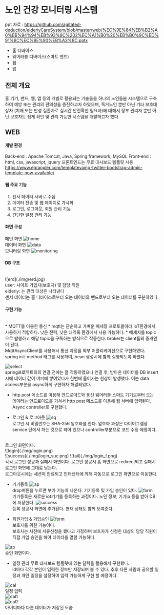 # 노인 건강 모니터링 시스템

ppt 자료 : https://github.com/agitated-deduction/elderlyCareSystem/blob/master/web/%EC%9E%84%EB%B2%A0%EB%94%94%EB%93%9C%202%EC%A1%B0%20%EB%B0%9C%ED%91%9C%EC%9E%90%EB%A3%8C.pptx


* 홈 디바이스
* 웨어러블 디바이스(스마트 밴드)
* 웹
* 앱


## 전체 개요

홈 기기, 밴드, 웹, 앱 등의 개별로 활용되는 기술들을 하나의 노인돌봄 시스템으로 구축하여 예방 또는 관리의 편의성을 증진하고자 하였으며, 독거노인 뿐만 아닌 기타 보호대상자 (치매,또는 만성 질환자로 실시간 안전확인 필요자)에 대해서 정부 관리자 뿐만 아닌 보호자도 쉽게 확인 및 관리 가능한 시스템을 개발하고자 했다.


## WEB

#### 개발 환경
Back-end : Apache Tomcat, Java, Spring framework, MySQL
Front-end : html, css, javascript, jquery
프론트엔드는 무료 대시보드 템플릿 사용
https://www.egrappler.com/templatevamp-twitter-bootstrap-admin-template-now-available/

#### 웹 주요 기능
1. 센서 데이터 서버로 수집
2. 데이터 전송 및 웹 페이지로 가시화
3. 로그인, 로그아웃, 회원 관리 기능
4. 간단한 일정 관리 기능


#### 화면 구성

메인 화면
![home](./img/home.png)
<br>
데이터 화면
![data](./img/data.png)
<br>
모니터링 화면
![monitoring](./img/monitoring.png)
<br>

#### DB 구조
<br>
![erd](./img/erd.jpg)<br>
user: 사이트 가입자(보호자) 및 담당 직원<br>
elderly: 는 관리 대상은 나타낸다<br>
센서 데이터는 홈 디바이스로부터 오는 데이터와 밴드로부터 오는 데이터를 구분하였다.
<br>

#### 구현 기능
<br>
* MQTT를 이용한 통신
	* mqtt는 단순하고 가벼운 메세징 프로토콜이라 IoT환경에서 사용하기 적합하다. 낮은 전력, 낮은 대역폭 환경에서 사용 가능하다.
	* 메세지를 topic으로 발행하고 해당 topic을 구독하는 방식으로 작동한다. broker는 client들의 중개인이 된다.
<br>
MqttAsyncClient를 사용해서 통신 과정을 외부 어플리케이션으로 구현하였다.<br>
spring init-method 태그를 사용하여, bean 생성시에 함께 실행되도록 하였다.
<br>

![select](./img/select.png)<br>
spring프로젝트와의 연결 전에는 잘 작동하였으나 연결 후, 받아온 데이터를 DB insert시에 데이터 값이 버퍼에 쌓여있다가 한번에 들어가는 현상이 발생했다. 이는 data access부분을 async하게 구현하자 해결되었다.
<br>

* http post 메소드를 이용해 안드로이드와 통신
웨어러블 스마트 기기로부터 오는 데이터는 안드로이드를 거쳐서 http post 메소드를 이용해 웹 서버에 입력된다. Async controller로 구현했다.


* 로그인 & 로그아웃
![sq](sequencediagram_login.jpg)<br>
로그인 시 비밀번호는 SHA-256 암호화를 한다. 암호화 과정은 다이어그램상 service 단에서 하는 것으로 되어 있으나 controller부분으로 코드 수정 예정이다.
<br>
로그인 화면이다.<br>
![login](./img/login.png)
<br>
![success](./img/login_suc.png)
![fail](./img/login_f.png)<br>
각각 로그인 성공과 실패시 화면이다. 로그인 성공시 홈 화면으로 redirect되고 실패시 로그인 화면에 그대로 남는다.
<br>
로그아웃시에는 세션이 만료되고 인터셉터에 의해 자동으로 로그인 화면으로 이동한다.
<br>

* 기기등록
![ap](./img/home_ap.png)<br>
drop버튼을 누르면 부가 기능이 나온다. 기기등록 및 가입 승인이 있다.
![form](./img/reg_form.png)<br>
기기등록은 새로운 iot기기를 등록하는 과정이다. 노인 정보, 기기ip 등을 받아 DB에 저장한다.
![success](./img/reg_suc.png)<br>
등록 성공시 화면에 추가된다. 현재 상태도 함께 보여준다.

* 회원가입 & 가입승인
![form](./img/join_form.png)<br>
보호자를 위한 기능이다.<br>
보호자는 사전에 서류신청을 했다고 가정하며 보호자가 신청한 대상의 담당 직원이 직접 가입 승인을 해야 데이터를 열람 가능하다.

![ap](./img/ap.png)<br>
승인 화면이다.

* 일정 관리
무료 대시보드 템플릿에 있는 달력을 활용해서 구현했다.<br>
id마다 각각 본인이 입력한 정보만 저장되며 볼 수 있다. 추후 다른 사람과 공유할 일정과 개인 일정을 설정하여 입력 가능하게 구현 할 예정이다.

![cal](./img/cal_in.png)<br>
일정 입력<br>
![cal1](./img/cal1.png)<br>
![cal2](./img/cal2.png)<br>
아이디마다 다른 데이터가 저장된 모습


